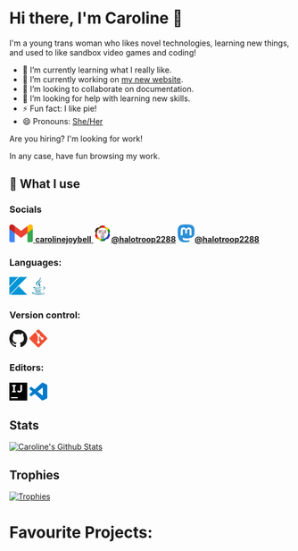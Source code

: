 # Hi there, I'm Caroline 👋

I'm a young trans woman who likes novel technologies, learning new things, and used to like sandbox video games and coding!

- 🌱 I’m currently learning what I really like.
- 🔭 I’m currently working on [my new website](https://github.com/halotroop2288/halotroop.github.io).
- 👯 I’m looking to collaborate on documentation.
- 🤔 I’m looking for help with learning new skills.
- ⚡ Fun fact: I like pie!
- 😄 Pronouns: [She/Her](https://en.pronouns.page/@halotroop2288)

Are you hiring? I'm looking for work!

In any case, have fun browsing my work.

## 🌠 What I use

### Socials

<a href="mailto://carolinejoybell@gmail.com">
    <img height="32" src="/assets/gmail.svg" alt="Gmail">
    <b>carolinejoybell</b>
</a>
<a href="https://tech.lgbt"><img height="32" src="/assets/tech.lgbt.png" alt="Tech.LGBT"><b>@halotroop2288</b></a>
<a href="https://meow.social"><img height="32" src="/assets/mastodon.svg" alt="Meow.Social"><b>@halotroop2288</b></a>

### Languages:

<a href="https://kotlinlang.org"><img height="32" src="/assets/kotlin.svg" alt="Kotlin"></a>
<a href="https://adoptium.net/"><img height="32" src="/assets/java.svg" alt="Java"></a>

### Version control:

<a href="https://github.com"><img height="32" src="/assets/github.svg" alt="GitHub"></a>
<a href="https://git-scm.com"><img height="32" src="/assets/git.svg" alt="Git"></a>

### Editors:

<a href="https://www.jetbrains.com/idea/"><img height="32" src="/assets/intellijidea.svg" alt="IntelliJ Idea Community Edition"></a>
<a href="https://code.visualstudio.com/"><img height="32" src="/assets/visualstudiocode.svg" alt="Visual Studio Code"></a>

## Stats

[![Caroline's Github Stats](https://github-readme-stats.vercel.app/api?username=halotroop2288)](https://github.com/halotroop2288)
<!--- Removed Language stats because they were inaccurate --->

## Trophies

[![Trophies](https://github-profile-trophy.vercel.app/?username=halotroop2288&theme=onedark)](https://github.com/ryo-ma/github-profile-trophy)

# Favourite Projects:
